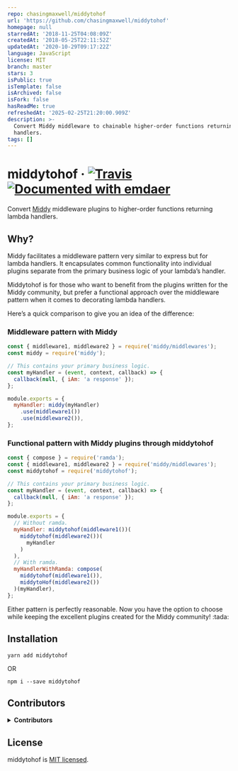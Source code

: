 ```yaml
---
repo: chasingmaxwell/middytohof
url: 'https://github.com/chasingmaxwell/middytohof'
homepage: null
starredAt: '2018-11-25T04:08:09Z'
createdAt: '2018-05-25T22:11:52Z'
updatedAt: '2020-10-29T09:17:22Z'
language: JavaScript
license: MIT
branch: master
stars: 3
isPublic: true
isTemplate: false
isArchived: false
isFork: false
hasReadMe: true
refreshedAt: '2025-02-25T21:20:00.909Z'
description: >-
  Convert Middy middleware to chainable higher-order functions returning lambda
  handlers.
tags: []
---
```


<!--
  This file was generated by emdaer

  Its template can be found at .emdaer/README.emdaer.md
-->

<!--
  emdaerHash:beba4ded0d24dfff5fd586aa51918d94
-->

<h1 id="middytohof-travis-documented-with-emdaer">middytohof · <a href="https://travis-ci.org/chasingmaxwell/middytohof"><img src="https://img.shields.io/travis/chasingmaxwell/middytohof.svg?branch=master?style=plastic" alt="Travis"></a> <a href="https://github.com/emdaer/emdaer"><img src="https://img.shields.io/badge/📓-documented%20with%20emdaer-F06632.svg?style=flat-square" alt="Documented with emdaer"></a></h1>
<p>Convert <a href="https://github.com/middyjs/middy">Middy</a> middleware plugins to higher-order functions returning lambda handlers.</p>
<h2 id="why-">Why?</h2>
<p>Middy facilitates a middleware pattern very similar to express but for lambda handlers. It encapsulates common functionality into individual plugins separate from the primary business logic of your lambda’s handler.</p>
<p>Middytohof is for those who want to benefit from the plugins written for the Middy community, but prefer a functional approach over the middleware pattern when it comes to decorating lambda handlers.</p>
<p>Here’s a quick comparison to give you an idea of the difference:</p>
<h3 id="middleware-pattern-with-middy">Middleware pattern with Middy</h3>

```JavaScript
const { middleware1, middleware2 } = require('middy/middlewares');
const middy = require('middy');

// This contains your primary business logic.
const myHandler = (event, context, callback) => {
  callback(null, { iAm: 'a response' });
};

module.exports = {
  myHandler: middy(myHandler)
    .use(middleware1())
    .use(middleware2()),
};
```
<h3 id="functional-pattern-with-middy-plugins-through-middytohof">Functional pattern with Middy plugins through middytohof</h3>

```JavaScript
const { compose } = require('ramda');
const { middleware1, middleware2 } = require('middy/middlewares');
const middytohof = require('middytohof');

// This contains your primary business logic.
const myHandler = (event, context, callback) => {
  callback(null, { iAm: 'a response' });
};

module.exports = {
  // Without ramda.
  myHandler: middytohof(middleware1())(
    middytohof(middleware2())(
      myHandler
    )
  ),
  // With ramda.
  myHandlerWithRamda: compose(
    middytohof(middleware1()),
    middytoHof(middleware2())
  )(myHandler),
};
```
<p>Either pattern is perfectly reasonable. Now you have the option to choose while keeping the excellent plugins created for the Middy community! :tada:</p>
<h2 id="installation">Installation</h2>
<p><code>yarn add middytohof</code></p>
<p> OR</p>
<p><code>npm i --save middytohof</code></p>
<h2 id="contributors">Contributors</h2>
<details>
<summary><strong>Contributors</strong></summary><br>
<a title="Senior Engineer at @fourkitchens." href="https://github.com/chasingmaxwell">
  <img align="left" src="https://avatars0.githubusercontent.com/u/3128659?s=24">
</a>
<strong>Peter Sieg</strong>
<br><br>
</details>

<h2 id="license">License</h2>
<p>middytohof is <a href="./LICENSE">MIT licensed</a>.</p>
